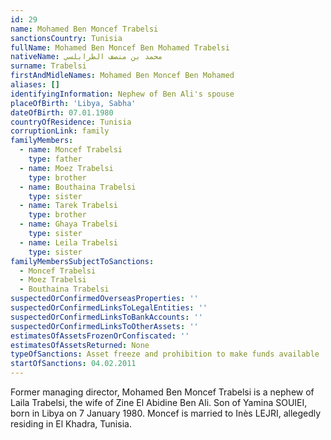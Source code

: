 ```yaml
---
id: 29
name: Mohamed Ben Moncef Trabelsi
sanctionsCountry: Tunisia
fullName: Mohamed Ben Moncef Ben Mohamed Trabelsi
nativeName: محمد بن منصف الطرابلسي
surname: Trabelsi
firstAndMidleNames: Mohamed Ben Moncef Ben Mohamed
aliases: []
identifyingInformation: Nephew of Ben Ali's spouse
placeOfBirth: 'Libya, Sabha'
dateOfBirth: 07.01.1980
countryOfResidence: Tunisia
corruptionLink: family
familyMembers:
  - name: Moncef Trabelsi
    type: father
  - name: Moez Trabelsi
    type: brother
  - name: Bouthaina Trabelsi
    type: sister
  - name: Tarek Trabelsi
    type: brother
  - name: Ghaya Trabelsi
    type: sister
  - name: Leila Trabelsi
    type: sister
familyMembersSubjectToSanctions:
  - Moncef Trabelsi
  - Moez Trabelsi
  - Bouthaina Trabelsi
suspectedOrConfirmedOverseasProperties: ''
suspectedOrConfirmedLinksToLegalEntities: ''
suspectedOrConfirmedLinksToBankAccounts: ''
suspectedOrConfirmedLinksToOtherAssets: ''
estimatesOfAssetsFrozenOrConfiscated: ''
estimatesOfAssetsReturned: None
typeOfSanctions: Asset freeze and prohibition to make funds available
startOfSanctions: 04.02.2011
---
```

Former managing director, Mohamed Ben Moncef Trabelsi is a nephew of Laila 
Trabelsi, the wife of Zine El Abidine Ben Ali. Son of Yamina SOUIEI, born in 
Libya on 7 January 1980. Moncef is married to Inès LEJRI, allegedly residing in 
El Khadra, Tunisia.
